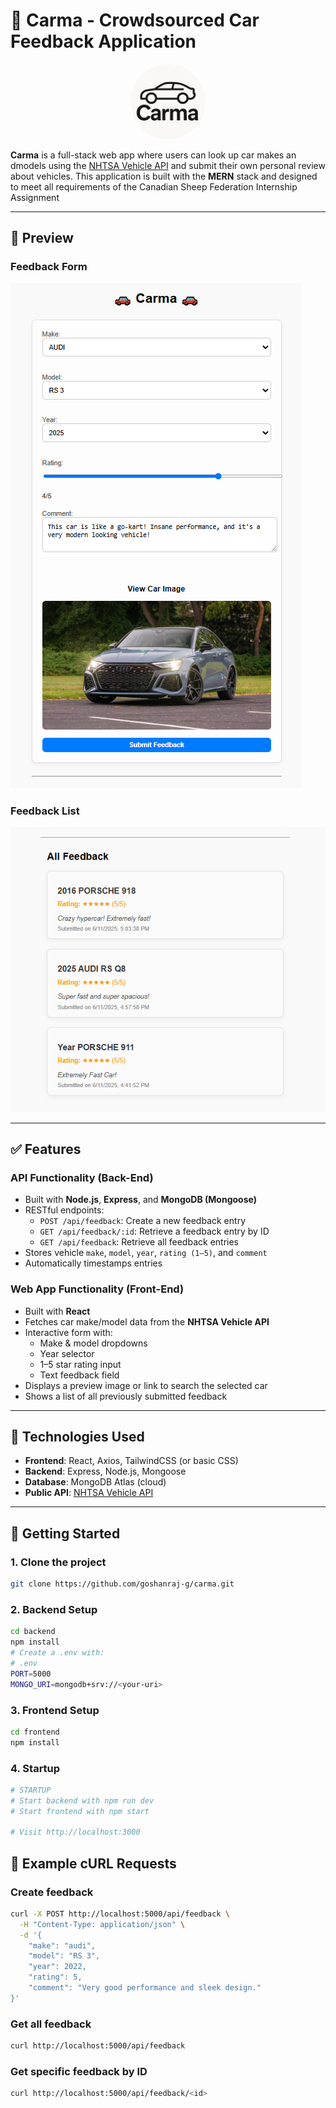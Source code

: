 # 🚗 Carma - Crowdsourced Car Feedback Application
<p align="center">
  <img src="frontend/public/carmalogo.png" alt="Carma Logo" width="120" style="border-radius: 50%;" />
</p>

**Carma** is a full-stack web app where users can look up car makes an dmodels using the [NHTSA Vehicle API](https://vpic.nhtsa.dot.gov/api/) and submit their own
personal review about vehicles. This application is built with the **MERN** stack and designed to meet all requirements of the Canadian Sheep Federation Internship Assignment

---

## 📸 Preview

### Feedback Form

![Form Preview](frontend/public/formpreview.png)

### Feedback List

![List Preview](frontend/public/feedback.png)

---

## ✅ Features

### API Functionality (Back-End)

- Built with **Node.js**, **Express**, and **MongoDB (Mongoose)**
- RESTful endpoints:
  - `POST /api/feedback`: Create a new feedback entry
  - `GET /api/feedback/:id`: Retrieve a feedback entry by ID
  - `GET /api/feedback`: Retrieve all feedback entries
- Stores vehicle `make`, `model`, `year`, `rating (1–5)`, and `comment`
- Automatically timestamps entries

### Web App Functionality (Front-End)

- Built with **React**
- Fetches car make/model data from the **NHTSA Vehicle API**
- Interactive form with:
  - Make & model dropdowns
  - Year selector
  - 1–5 star rating input
  - Text feedback field
- Displays a preview image or link to search the selected car
- Shows a list of all previously submitted feedback

---

## 📁 Technologies Used

- **Frontend**: React, Axios, TailwindCSS (or basic CSS)
- **Backend**: Express, Node.js, Mongoose
- **Database**: MongoDB Atlas (cloud)
- **Public API**: [NHTSA Vehicle API](https://vpic.nhtsa.dot.gov/api/)

---

## 🚀 Getting Started

### 1. Clone the project

```bash
git clone https://github.com/goshanraj-g/carma.git

```

### 2. Backend Setup

```bash
cd backend
npm install
# Create a .env with:
# .env
PORT=5000
MONGO_URI=mongodb+srv://<your-uri>
```

### 3. Frontend Setup

```bash
cd frontend
npm install
```

### 4. Startup

```bash
# STARTUP
# Start backend with npm run dev
# Start frontend with npm start

# Visit http://localhost:3000
```

## 🧪 Example cURL Requests

### Create feedback

```bash
curl -X POST http://localhost:5000/api/feedback \
  -H "Content-Type: application/json" \
  -d '{
    "make": "audi",
    "model": "RS 3",
    "year": 2022,
    "rating": 5,
    "comment": "Very good performance and sleek design."
}'
```

### Get all feedback

```bash
curl http://localhost:5000/api/feedback
```

### Get specific feedback by ID

```bash
curl http://localhost:5000/api/feedback/<id>
```
